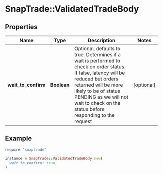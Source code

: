 # SnapTrade::ValidatedTradeBody

## Properties

| Name | Type | Description | Notes |
| ---- | ---- | ----------- | ----- |
| **wait_to_confirm** | **Boolean** | Optional, defaults to true. Determines if a wait is performed to check on order status. If false, latency will be reduced but orders returned will be more likely to be of status PENDING as we will not wait to check on the status before responding to the request | [optional] |

## Example

```ruby
require 'snaptrade'

instance = SnapTrade::ValidatedTradeBody.new(
  wait_to_confirm: true
)
```


